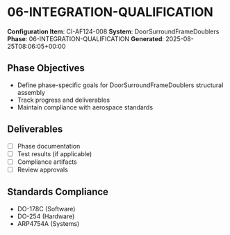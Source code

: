 # 06-INTEGRATION-QUALIFICATION

**Configuration Item**: CI-AF124-008
**System**: DoorSurroundFrameDoublers
**Phase**: 06-INTEGRATION-QUALIFICATION
**Generated**: 2025-08-25T08:06:05+00:00

## Phase Objectives
- Define phase-specific goals for DoorSurroundFrameDoublers structural assembly
- Track progress and deliverables
- Maintain compliance with aerospace standards

## Deliverables
- [ ] Phase documentation
- [ ] Test results (if applicable)
- [ ] Compliance artifacts
- [ ] Review approvals

## Standards Compliance
- DO-178C (Software)
- DO-254 (Hardware)
- ARP4754A (Systems)

